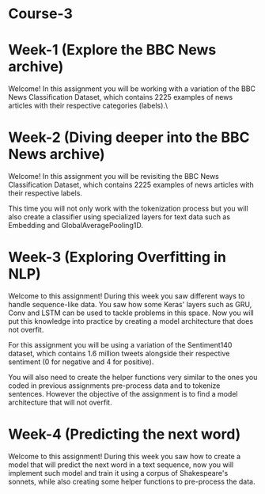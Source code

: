 # Course-3

# Week-1 (Explore the BBC News archive)
Welcome! In this assignment you will be working with a variation of the BBC News Classification Dataset, which contains 2225 examples of news articles with their respective categories (labels).\

# Week-2 (Diving deeper into the BBC News archive)
Welcome! In this assignment you will be revisiting the BBC News Classification Dataset, which contains 2225 examples of news articles with their respective labels.

This time you will not only work with the tokenization process but you will also create a classifier using specialized layers for text data such as Embedding and GlobalAveragePooling1D.

# Week-3 (Exploring Overfitting in NLP)
Welcome to this assignment! During this week you saw different ways to handle sequence-like data. You saw how some Keras' layers such as GRU, Conv and LSTM can be used to tackle problems in this space. Now you will put this knowledge into practice by creating a model architecture that does not overfit.

For this assignment you will be using a variation of the Sentiment140 dataset, which contains 1.6 million tweets alongside their respective sentiment (0 for negative and 4 for positive).

You will also need to create the helper functions very similar to the ones you coded in previous assignments pre-process data and to tokenize sentences. However the objective of the assignment is to find a model architecture that will not overfit.

# Week-4 (Predicting the next word)
Welcome to this assignment! During this week you saw how to create a model that will predict the next word in a text sequence, now you will implement such model and train it using a corpus of Shakespeare's sonnets, while also creating some helper functions to pre-process the data.